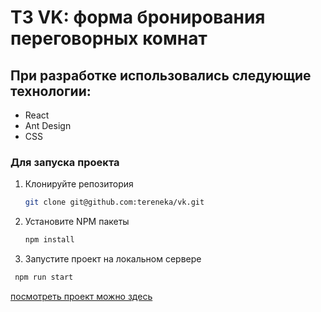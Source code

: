 # ТЗ VK: форма бронирования переговорных комнат

## **При разработке использовались следующие технологии:**

- React
- Ant Design
- CSS

### Для запуска проекта

1. Клонируйте репозитория
   ```sh
   git clone git@github.com:tereneka/vk.git
   ```
2. Установите NPM пакеты
   ```sh
   npm install
   ```
3. Запустите проект на локальном сервере

```sh
 npm run start
```

[посмотреть проект можно здесь](https://tereneka.github.io/vk/)
